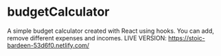 # budgetCalculator
A simple budget calculator created with React using hooks. You can add, remove different expenses and incomes.
LIVE VERSION: https://stoic-bardeen-53d6f0.netlify.com/
